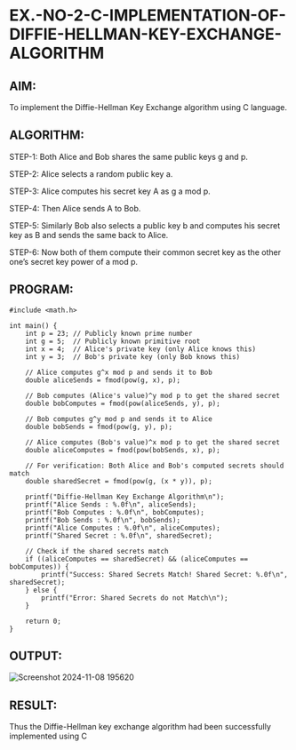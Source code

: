 # EX.-NO-2-C-IMPLEMENTATION-OF-DIFFIE-HELLMAN-KEY-EXCHANGE-ALGORITHM

## AIM:
To implement the Diffie-Hellman Key Exchange algorithm using C language.

## ALGORITHM:
  
  STEP-1: Both Alice and Bob shares the same public keys g and p.
  
  STEP-2: Alice selects a random public key a.
  
  STEP-3: Alice computes his secret key A as g a mod p.
  
  STEP-4: Then Alice sends A to Bob.
  
  STEP-5: Similarly Bob also selects a public key b and computes his secret key as B and sends the same back to Alice.
  
  STEP-6: Now both of them compute their common secret key as the other one’s secret key power of a mod p.
  
## PROGRAM:

```
#include <math.h>

int main() {
    int p = 23; // Publicly known prime number
    int g = 5;  // Publicly known primitive root
    int x = 4;  // Alice's private key (only Alice knows this)
    int y = 3;  // Bob's private key (only Bob knows this)

    // Alice computes g^x mod p and sends it to Bob
    double aliceSends = fmod(pow(g, x), p);
    
    // Bob computes (Alice's value)^y mod p to get the shared secret
    double bobComputes = fmod(pow(aliceSends, y), p);

    // Bob computes g^y mod p and sends it to Alice
    double bobSends = fmod(pow(g, y), p);

    // Alice computes (Bob's value)^x mod p to get the shared secret
    double aliceComputes = fmod(pow(bobSends, x), p);

    // For verification: Both Alice and Bob's computed secrets should match
    double sharedSecret = fmod(pow(g, (x * y)), p);

    printf("Diffie-Hellman Key Exchange Algorithm\n");
    printf("Alice Sends : %.0f\n", aliceSends);
    printf("Bob Computes : %.0f\n", bobComputes);
    printf("Bob Sends : %.0f\n", bobSends);
    printf("Alice Computes : %.0f\n", aliceComputes);
    printf("Shared Secret : %.0f\n", sharedSecret);

    // Check if the shared secrets match
    if ((aliceComputes == sharedSecret) && (aliceComputes == bobComputes)) {
        printf("Success: Shared Secrets Match! Shared Secret: %.0f\n", sharedSecret);
    } else {
        printf("Error: Shared Secrets do not Match\n");
    }

    return 0;
}

```

## OUTPUT:
![Screenshot 2024-11-08 195620](https://github.com/user-attachments/assets/7006e090-330f-43fc-96c5-cb682d424a81)

## RESULT:
  Thus the Diffie-Hellman key exchange algorithm had been successfully implemented using C
